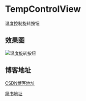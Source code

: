 # TempControlView
温度控制旋转按钮

## 效果图
![温度旋转按钮](http://img.blog.csdn.net/20161211154851932?watermark/2/text/aHR0cDovL2Jsb2cuY3Nkbi5uZXQva29uZ19ndV95b3VfbGFu/font/5a6L5L2T/fontsize/400/fill/I0JBQkFCMA==/dissolve/70/gravity/SouthEast)

## 博客地址
[CSDN博客地址](http://blog.csdn.net/kong_gu_you_lan/article/details/53573439)

[简书地址](http://www.jianshu.com/p/2f7bfe1d7345)
